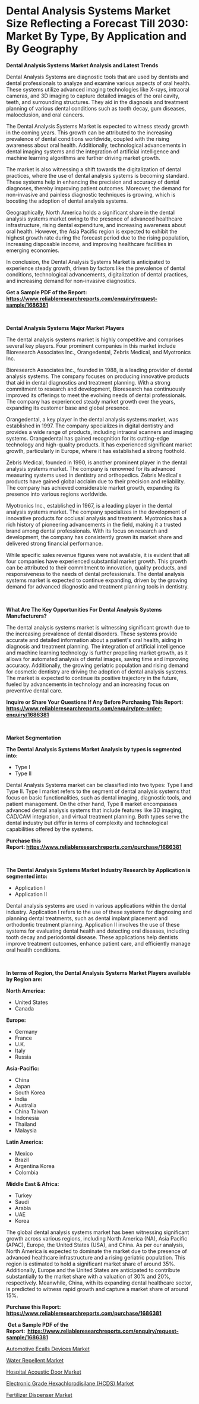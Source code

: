 <p><h1>Dental Analysis Systems Market Size Reflecting a Forecast Till 2030: Market By Type, By Application and By Geography</h1></p><p><strong>Dental Analysis Systems Market Analysis and Latest Trends</strong></p>
<p><p>Dental Analysis Systems are diagnostic tools that are used by dentists and dental professionals to analyze and examine various aspects of oral health. These systems utilize advanced imaging technologies like X-rays, intraoral cameras, and 3D imaging to capture detailed images of the oral cavity, teeth, and surrounding structures. They aid in the diagnosis and treatment planning of various dental conditions such as tooth decay, gum diseases, malocclusion, and oral cancers.</p><p>The Dental Analysis Systems Market is expected to witness steady growth in the coming years. This growth can be attributed to the increasing prevalence of dental conditions worldwide, coupled with the rising awareness about oral health. Additionally, technological advancements in dental imaging systems and the integration of artificial intelligence and machine learning algorithms are further driving market growth.</p><p>The market is also witnessing a shift towards the digitalization of dental practices, where the use of dental analysis systems is becoming standard. These systems help in enhancing the precision and accuracy of dental diagnoses, thereby improving patient outcomes. Moreover, the demand for non-invasive and painless diagnostic techniques is growing, which is boosting the adoption of dental analysis systems.</p><p>Geographically, North America holds a significant share in the dental analysis systems market owing to the presence of advanced healthcare infrastructure, rising dental expenditure, and increasing awareness about oral health. However, the Asia Pacific region is expected to exhibit the highest growth rate during the forecast period due to the rising population, increasing disposable income, and improving healthcare facilities in emerging economies.</p><p>In conclusion, the Dental Analysis Systems Market is anticipated to experience steady growth, driven by factors like the prevalence of dental conditions, technological advancements, digitalization of dental practices, and increasing demand for non-invasive diagnostics.</p></p>
<p><strong>Get a Sample PDF of the Report:&nbsp; <a href="https://www.reliableresearchreports.com/enquiry/request-sample/1686381">https://www.reliableresearchreports.com/enquiry/request-sample/1686381</a></strong></p>
<p>&nbsp;</p>
<p><strong>Dental Analysis Systems Major Market Players</strong></p>
<p><p>The dental analysis systems market is highly competitive and comprises several key players. Four prominent companies in this market include Bioresearch Associates Inc., Orangedental, Zebris Medical, and Myotronics Inc.</p><p>Bioresearch Associates Inc., founded in 1988, is a leading provider of dental analysis systems. The company focuses on producing innovative products that aid in dental diagnostics and treatment planning. With a strong commitment to research and development, Bioresearch has continuously improved its offerings to meet the evolving needs of dental professionals. The company has experienced steady market growth over the years, expanding its customer base and global presence.</p><p>Orangedental, a key player in the dental analysis systems market, was established in 1997. The company specializes in digital dentistry and provides a wide range of products, including intraoral scanners and imaging systems. Orangedental has gained recognition for its cutting-edge technology and high-quality products. It has experienced significant market growth, particularly in Europe, where it has established a strong foothold.</p><p>Zebris Medical, founded in 1990, is another prominent player in the dental analysis systems market. The company is renowned for its advanced measuring systems used in dentistry and orthopedics. Zebris Medical's products have gained global acclaim due to their precision and reliability. The company has achieved considerable market growth, expanding its presence into various regions worldwide.</p><p>Myotronics Inc., established in 1967, is a leading player in the dental analysis systems market. The company specializes in the development of innovative products for occlusal analysis and treatment. Myotronics has a rich history of pioneering advancements in the field, making it a trusted brand among dental professionals. With its focus on research and development, the company has consistently grown its market share and delivered strong financial performance.</p><p>While specific sales revenue figures were not available, it is evident that all four companies have experienced substantial market growth. This growth can be attributed to their commitment to innovation, quality products, and responsiveness to the needs of dental professionals. The dental analysis systems market is expected to continue expanding, driven by the growing demand for advanced diagnostic and treatment planning tools in dentistry.</p></p>
<p>&nbsp;</p>
<p><strong>What Are The Key Opportunities For Dental Analysis Systems Manufacturers?</strong></p>
<p><p>The dental analysis systems market is witnessing significant growth due to the increasing prevalence of dental disorders. These systems provide accurate and detailed information about a patient's oral health, aiding in diagnosis and treatment planning. The integration of artificial intelligence and machine learning technology is further propelling market growth, as it allows for automated analysis of dental images, saving time and improving accuracy. Additionally, the growing geriatric population and rising demand for cosmetic dentistry are driving the adoption of dental analysis systems. The market is expected to continue its positive trajectory in the future, fueled by advancements in technology and an increasing focus on preventive dental care.</p></p>
<p><strong>Inquire or Share Your Questions If Any Before Purchasing This Report: <a href="https://www.reliableresearchreports.com/enquiry/pre-order-enquiry/1686381">https://www.reliableresearchreports.com/enquiry/pre-order-enquiry/1686381</a></strong></p>
<p>&nbsp;</p>
<p><strong>Market Segmentation</strong></p>
<p><strong>The Dental Analysis Systems Market Analysis by types is segmented into:</strong></p>
<p><ul><li>Type I</li><li>Type II</li></ul></p>
<p><p>Dental Analysis Systems market can be classified into two types: Type I and Type II. Type I market refers to the segment of dental analysis systems that focus on basic functionalities, such as dental imaging, diagnostic tools, and patient management. On the other hand, Type II market encompasses advanced dental analysis systems that include features like 3D imaging, CAD/CAM integration, and virtual treatment planning. Both types serve the dental industry but differ in terms of complexity and technological capabilities offered by the systems.</p></p>
<p><strong>Purchase this Report:&nbsp;<a href="https://www.reliableresearchreports.com/purchase/1686381">https://www.reliableresearchreports.com/purchase/1686381</a></strong></p>
<p>&nbsp;</p>
<p><strong>The Dental Analysis Systems Market Industry Research by Application is segmented into:</strong></p>
<p><ul><li>Application I</li><li>Application II</li></ul></p>
<p><p>Dental analysis systems are used in various applications within the dental industry. Application I refers to the use of these systems for diagnosing and planning dental treatments, such as dental implant placement and orthodontic treatment planning. Application II involves the use of these systems for evaluating dental health and detecting oral diseases, including tooth decay and periodontal disease. These applications help dentists improve treatment outcomes, enhance patient care, and efficiently manage oral health conditions.</p></p>
<p>&nbsp;</p>
<p><strong>In terms of Region, the Dental Analysis Systems Market Players available by Region are:</strong></p>
<p>
    <p> <strong> North America: </strong>
        <ul>
            <li>United States</li>
            <li>Canada</li>
        </ul>
        </p> 
    <p> <strong> Europe: </strong>
        <ul>
            <li>Germany</li>
            <li>France</li>
            <li>U.K.</li>
            <li>Italy</li>
            <li>Russia</li>
        </ul>
        </p> 
    <p> <strong> Asia-Pacific: </strong>
        <ul>
            <li>China</li>
            <li>Japan</li>
            <li>South Korea</li>
            <li>India</li>
            <li>Australia</li>
            <li>China Taiwan</li>
            <li>Indonesia</li>
            <li>Thailand</li>
            <li>Malaysia</li>
        </ul>
        </p> 
    <p> <strong> Latin America: </strong>
        <ul>
            <li>Mexico</li>
            <li>Brazil</li>
            <li>Argentina Korea</li>
            <li>Colombia</li>
        </ul>
        </p> 
    <p> <strong> Middle East & Africa: </strong>
        <ul>
            <li>Turkey</li>
            <li>Saudi</li>
            <li>Arabia</li>
            <li>UAE</li>
            <li>Korea</li>
        </ul>
    </p>
    </p>
<p><p>The global dental analysis systems market has been witnessing significant growth across various regions, including North America (NA), Asia Pacific (APAC), Europe, the United States (USA), and China. As per our analysis, North America is expected to dominate the market due to the presence of advanced healthcare infrastructure and a rising geriatric population. This region is estimated to hold a significant market share of around 35%. Additionally, Europe and the United States are anticipated to contribute substantially to the market share with a valuation of 30% and 20%, respectively. Meanwhile, China, with its expanding dental healthcare sector, is predicted to witness rapid growth and capture a market share of around 15%.</p></p>
<p><strong>Purchase this Report: <a href="https://www.reliableresearchreports.com/purchase/1686381">https://www.reliableresearchreports.com/purchase/1686381</a></strong></p>
<p>&nbsp;<strong>Get a Sample PDF of the Report:&nbsp;&nbsp;<a href="https://www.reliableresearchreports.com/enquiry/request-sample/1686381">https://www.reliableresearchreports.com/enquiry/request-sample/1686381</a></strong></p>
<p><strong></strong></p>
<p><p><a href="https://medium.com/@donaldortega4f/automotive-ecalls-devices-market-analysis-and-sze-forecasted-for-period-from-2023-to-2030-898d2635daf7">Automotive Ecalls Devices Market</a></p><p><a href="https://www.linkedin.com/pulse/water-repellent-market-research-report-provides-thorough-industry/">Water Repellent Market</a></p><p><a href="https://github.com/Chiragrp25/Market-Research-Report-List-1/blob/main/hospital-acoustic-door-market.md">Hospital Acoustic Door Market</a></p><p><a href="https://www.linkedin.com/pulse/electronic-grade-hexachlorodisilane-hcds-market-share-amp/">Electronic Grade Hexachlorodisilane (HCDS) Market</a></p><p><a href="https://github.com/santosh758595/Market-Research-Report-List-1/blob/main/fertilizer-dispenser-market.md">Fertilizer Dispenser Market</a></p></p>